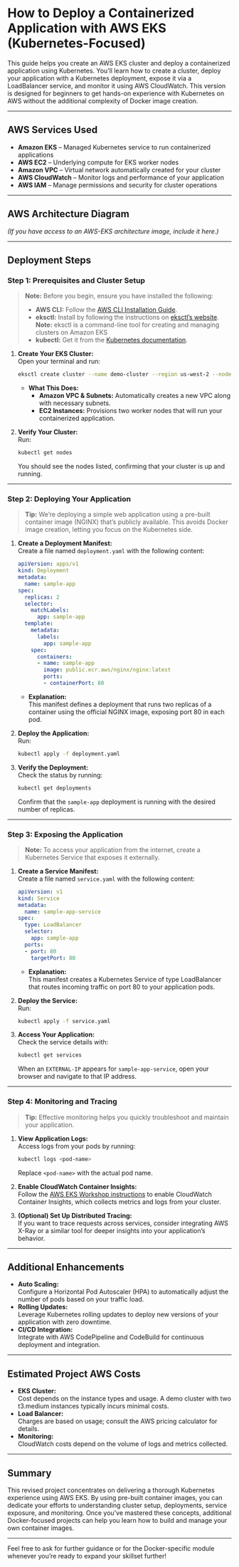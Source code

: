 # How to Deploy a Containerized Application with AWS EKS (Kubernetes-Focused)

This guide helps you create an AWS EKS cluster and deploy a containerized application using Kubernetes. You’ll learn how to create a cluster, deploy your application with a Kubernetes deployment, expose it via a LoadBalancer service, and monitor it using AWS CloudWatch. This version is designed for beginners to get hands-on experience with Kubernetes on AWS without the additional complexity of Docker image creation.

---

## AWS Services Used

- **Amazon EKS** – Managed Kubernetes service to run containerized applications  
- **AWS EC2** – Underlying compute for EKS worker nodes  
- **Amazon VPC** – Virtual network automatically created for your cluster  
- **AWS CloudWatch** – Monitor logs and performance of your application  
- **AWS IAM** – Manage permissions and security for cluster operations

---

## AWS Architecture Diagram

*(If you have access to an AWS-EKS architecture image, include it here.)*

---

## Deployment Steps

### Step 1: Prerequisites and Cluster Setup

> **Note:** Before you begin, ensure you have installed the following:
>
> - **AWS CLI:** Follow the [AWS CLI Installation Guide](https://docs.aws.amazon.com/cli/latest/userguide/getting-started-install.html).
> - **eksctl:** Install by following the instructions on [eksctl’s website](https://eksctl.io/installation/).
> **Note:** eksctl is a command-line tool for creating and managing clusters on Amazon EKS
> - **kubectl:** Get it from the [Kubernetes documentation](https://kubernetes.io/docs/tasks/tools/).

1. **Create Your EKS Cluster:**  
   Open your terminal and run:
   ```bash
   eksctl create cluster --name demo-cluster --region us-west-2 --nodes 2
   ```
   - **What This Does:**  
     - **Amazon VPC & Subnets:** Automatically creates a new VPC along with necessary subnets.
     - **EC2 Instances:** Provisions two worker nodes that will run your containerized application.

2. **Verify Your Cluster:**  
   Run:
   ```bash
   kubectl get nodes
   ```
   You should see the nodes listed, confirming that your cluster is up and running.

---

### Step 2: Deploying Your Application

> **Tip:** We’re deploying a simple web application using a pre-built container image (NGINX) that’s publicly available. This avoids Docker image creation, letting you focus on the Kubernetes side.

1. **Create a Deployment Manifest:**  
   Create a file named `deployment.yaml` with the following content:
   ```yaml
   apiVersion: apps/v1
   kind: Deployment
   metadata:
     name: sample-app
   spec:
     replicas: 2
     selector:
       matchLabels:
         app: sample-app
     template:
       metadata:
         labels:
           app: sample-app
       spec:
         containers:
         - name: sample-app
           image: public.ecr.aws/nginx/nginx:latest
           ports:
           - containerPort: 80
   ```
   - **Explanation:**  
     This manifest defines a deployment that runs two replicas of a container using the official NGINX image, exposing port 80 in each pod.

2. **Deploy the Application:**  
   Run:
   ```bash
   kubectl apply -f deployment.yaml
   ```

3. **Verify the Deployment:**  
   Check the status by running:
   ```bash
   kubectl get deployments
   ```
   Confirm that the `sample-app` deployment is running with the desired number of replicas.

---

### Step 3: Exposing the Application

> **Note:** To access your application from the internet, create a Kubernetes Service that exposes it externally.

1. **Create a Service Manifest:**  
   Create a file named `service.yaml` with the following content:
   ```yaml
   apiVersion: v1
   kind: Service
   metadata:
     name: sample-app-service
   spec:
     type: LoadBalancer
     selector:
       app: sample-app
     ports:
     - port: 80
       targetPort: 80
   ```
   - **Explanation:**  
     This manifest creates a Kubernetes Service of type LoadBalancer that routes incoming traffic on port 80 to your application pods.

2. **Deploy the Service:**  
   Run:
   ```bash
   kubectl apply -f service.yaml
   ```

3. **Access Your Application:**  
   Check the service details with:
   ```bash
   kubectl get services
   ```
   When an `EXTERNAL-IP` appears for `sample-app-service`, open your browser and navigate to that IP address.

---

### Step 4: Monitoring and Tracing

> **Tip:** Effective monitoring helps you quickly troubleshoot and maintain your application.

1. **View Application Logs:**  
   Access logs from your pods by running:
   ```bash
   kubectl logs <pod-name>
   ```
   Replace `<pod-name>` with the actual pod name.

2. **Enable CloudWatch Container Insights:**  
   Follow the [AWS EKS Workshop instructions](https://eksworkshop.com/) to enable CloudWatch Container Insights, which collects metrics and logs from your cluster.

3. **(Optional) Set Up Distributed Tracing:**  
   If you want to trace requests across services, consider integrating AWS X-Ray or a similar tool for deeper insights into your application’s behavior.

---

## Additional Enhancements

- **Auto Scaling:**  
  Configure a Horizontal Pod Autoscaler (HPA) to automatically adjust the number of pods based on your traffic load.
- **Rolling Updates:**  
  Leverage Kubernetes rolling updates to deploy new versions of your application with zero downtime.
- **CI/CD Integration:**  
  Integrate with AWS CodePipeline and CodeBuild for continuous deployment and integration.

---

## Estimated Project AWS Costs

- **EKS Cluster:**  
  Cost depends on the instance types and usage. A demo cluster with two t3.medium instances typically incurs minimal costs.
- **Load Balancer:**  
  Charges are based on usage; consult the AWS pricing calculator for details.
- **Monitoring:**  
  CloudWatch costs depend on the volume of logs and metrics collected.

---

## Summary

This revised project concentrates on delivering a thorough Kubernetes experience using AWS EKS. By using pre-built container images, you can dedicate your efforts to understanding cluster setup, deployments, service exposure, and monitoring. Once you’ve mastered these concepts, additional Docker-focused projects can help you learn how to build and manage your own container images.

---

Feel free to ask for further guidance or for the Docker-specific module whenever you’re ready to expand your skillset further!
